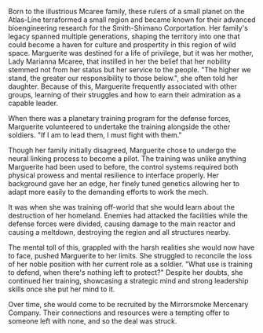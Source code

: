 Born to the illustrious Mcaree family, these rulers of a small planet on the Atlas-Line terraformed a small region and became known for their advanced bioengineering research for the Smith-Shimano Corportation. Her family's legacy spanned multiple generations, shaping the territory into one that could become a haven for culture and prospertity in this region of wild space. Marguerite was destined for a life of privilege, but it was her mother, Lady Marianna Mcaree, that instilled in her the belief that her nobility stemmed not from her status but her service to the people. "The higher we stand, the greater our responsibility to those below.", she often told her daughter. Because of this, Marguerite frequently associated with other groups, learning of their struggles and how to earn their admiration as a capable leader.

When there was a planetary training program for the defense forces, Marguerite volunteered to undertake the training alongside the other soldiers. "If I am to lead them, I must fight with them."

Though her family initially disagreed, Marguerite chose to undergo the neural linking process to become a pilot. The training was unlike anything Marguerite had been used to before, the control systems required both physical prowess and mental resilience to interface properly. Her background gave her an edge, her finely tuned genetics allowing her to adapt more easily to the demanding efforts to work the mech.

It was when she was training off-world that she would learn about the destruction of her homeland. Enemies had attacked the facilities while the defense forces were divided, causing damage to the main reactor and causing a meltdown, destroying the region and all structures nearby.

The mental toll of this, grappled with the harsh realities she would now have to face, pushed Marguerite to her limits. She struggled to reconcile the loss of her noble position with her current role as a soldier. "What use is training to defend, when there's nothing left to protect?" Despite her doubts, she continued her training, showcasing a strategic mind and strong leadership skills once she put her mind to it.

Over time, she would come to be recruited by the Mirrorsmoke Mercenary Company. Their connections and resources were a tempting offer to someone left with none, and so the deal was struck.
